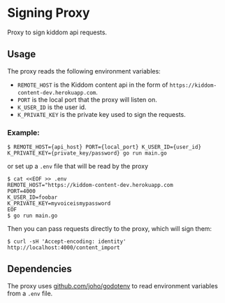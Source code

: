 Signing Proxy
=====
Proxy to sign kiddom api requests.

Usage
----

The proxy reads the following environment variables:
- `REMOTE_HOST` is the Kiddom content api in the form of `https://kiddom-content-dev.herokuapp.com`.
- `PORT` is the local port that the proxy will listen on.
- `K_USER_ID` is the user id.
- `K_PRIVATE_KEY` is the private key used to sign the requests.

### Example:
```
$ REMOTE_HOST={api_host} PORT={local_port} K_USER_ID={user_id} K_PRIVATE_KEY={private_key/password} go run main.go
```
or set up a `.env` file that will be read by the proxy
```
$ cat <<EOF >> .env
REMOTE_HOST="https://kiddom-content-dev.herokuapp.com
PORT=4000
K_USER_ID=foobar
K_PRIVATE_KEY=myvoiceismypassword
EOF
$ go run main.go
```

Then you can pass requests directly to the proxy, which will sign them:
```
$ curl -sH 'Accept-encoding: identity' http://localhost:4000/content_import
```

Dependencies
----

The proxy uses [github.com/joho/godotenv](https://github.com/joho/godotenv) to read environment variables
from a `.env` file.
